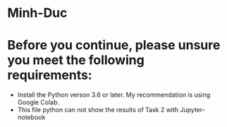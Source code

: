 # Minh-Duc

# Before you continue, please unsure you meet the following requirements:
  * Install the Python verson 3.6 or later. My recommendation is using Google Colab.
  * This file python can not show the results of Task 2 with Jupyter-notebook
